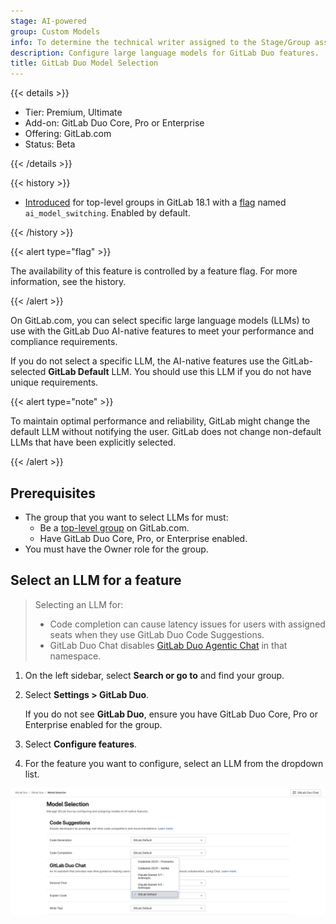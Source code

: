 ```yaml
---
stage: AI-powered
group: Custom Models
info: To determine the technical writer assigned to the Stage/Group associated with this page, see https://handbook.gitlab.com/handbook/product/ux/technical-writing/#assignments
description: Configure large language models for GitLab Duo features.
title: GitLab Duo Model Selection
---
```


{{< details >}}

- Tier: Premium, Ultimate
- Add-on: GitLab Duo Core, Pro or Enterprise
- Offering: GitLab.com
- Status: Beta

{{< /details >}}

{{< history >}}

- [Introduced](https://gitlab.com/groups/gitlab-org/-/epics/17570) for top-level groups in GitLab 18.1 with a [flag](../../administration/feature_flags.md) named `ai_model_switching`. Enabled by default.

{{< /history >}}

{{< alert type="flag" >}}

The availability of this feature is controlled by a feature flag.
For more information, see the history.

{{< /alert >}}

On GitLab.com, you can select specific large language models (LLMs) to use with the GitLab Duo AI-native features to meet your performance and compliance requirements.

If you do not select a specific LLM, the AI-native features use the GitLab-selected **GitLab Default** LLM. You should use this LLM if you do not have unique requirements.

{{< alert type="note" >}}

To maintain optimal performance and reliability, GitLab might change the default LLM without notifying the user. GitLab does not change non-default LLMs that have been explicitly selected.

{{< /alert >}}

## Prerequisites

- The group that you want to select LLMs for must:
  - Be a [top-level group](../group/_index.md#group-hierarchy) on GitLab.com.
  - Have GitLab Duo Core, Pro, or Enterprise enabled.
- You must have the Owner role for the group.

## Select an LLM for a feature

> Selecting an LLM for:
>
> - Code completion can cause latency issues for users with assigned seats when they use GitLab Duo Code Suggestions.
> - GitLab Duo Chat disables [GitLab Duo Agentic Chat](../gitlab_duo_chat/agentic_chat.md) in that namespace.

1. On the left sidebar, select **Search or go to** and find your group.
1. Select **Settings > GitLab Duo**.

   If you do not see **GitLab Duo**, ensure you have GitLab Duo Core, Pro or Enterprise enabled for the group.
1. Select **Configure features**.
1. For the feature you want to configure, select an LLM from the dropdown list.

![Configure Model Selections](img/configure_model_selections_v18_1.png)
